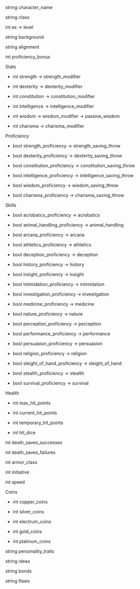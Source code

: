 string character_name

string class

int ex → level

string background

string alignment

int proficiency_bonus

Stats

* int strength → strength_modifier

* int dexterity → dexterity_modifier

* int constitution → constitution_modifier

* int intelligence → intelligence_modifier

* int wisdom → wisdom_modifier → passive_wisdom

* int charisma → charisma_modifier

Proficiency

* bool strength_proficiency → strength_saving_throw

* bool dexterity_proficiency → dexterity_saving_throw

* bool constitution_proficiency → constitution_saving_throw

* bool intelligence_proficiency → intelligence_saving_throw

* bool wisdom_proficiency → wisdom_saving_throw

* bool charisma_proficiency → charisma_saving_throw

Skills

* bool acrobatics_proficiency → acrobatics

* bool animal_handling_proficiency → animal_handling

* bool arcana_proficiency → arcana

* bool athletics_proficiency → athletics

* bool deception_proficiency → deception

* bool history_proficiency → history

* bool insight_proficiency → insight

* bool intimidation_proficiency → intimidation

* bool investigation_proficiency → investigation

* bool medicine_proficiency → medicine

* bool nature_proficiency → nature

* bool perception_proficiency → perception

* bool performance_proficiency → performance

* bool persuasion_proficiency → persuasion

* bool religion_proficiency → religion

* bool sleight_of_hand_proficiency → sleight_of_hand

* bool stealth_proficiency → stealth

* bool survival_proficiency → survival

Health

* int max_hit_points

* int current_hit_points

* int temporary_hit_points

* int hit_dice

int death_saves_successes

int death_saves_failures

int armor_class

int initiative

int speed

Coins

* int copper_coins

* int silver_coins

* int electrum_coins

* int gold_coins

* int platinum_coins

string personality_traits

string ideas

string bonds

string flaws